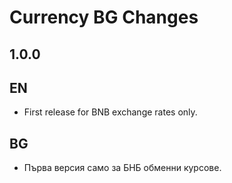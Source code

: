 Currency BG Changes
===================

## 1.0.0

## EN

  * First release for BNB exchange rates only.

## BG

  * Първа версия само за БНБ обменни курсове.
